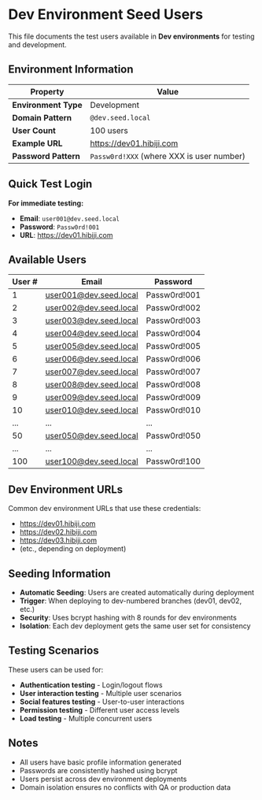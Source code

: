 # Dev Environment Seed Users

This file documents the test users available in **Dev environments** for testing and development.

## Environment Information

| Property | Value |
|----------|-------|
| **Environment Type** | Development |
| **Domain Pattern** | `@dev.seed.local` |
| **User Count** | 100 users |
| **Example URL** | https://dev01.hibiji.com |
| **Password Pattern** | `Passw0rd!XXX` (where XXX is user number) |

## Quick Test Login

**For immediate testing:**
- **Email**: `user001@dev.seed.local`
- **Password**: `Passw0rd!001`
- **URL**: https://dev01.hibiji.com

## Available Users

| User # | Email                    | Password     |
| ------ | ------------------------ | ------------ |
| 1      | user001@dev.seed.local   | Passw0rd!001 |
| 2      | user002@dev.seed.local   | Passw0rd!002 |
| 3      | user003@dev.seed.local   | Passw0rd!003 |
| 4      | user004@dev.seed.local   | Passw0rd!004 |
| 5      | user005@dev.seed.local   | Passw0rd!005 |
| 6      | user006@dev.seed.local   | Passw0rd!006 |
| 7      | user007@dev.seed.local   | Passw0rd!007 |
| 8      | user008@dev.seed.local   | Passw0rd!008 |
| 9      | user009@dev.seed.local   | Passw0rd!009 |
| 10     | user010@dev.seed.local   | Passw0rd!010 |
| ...    | ...                      | ...          |
| 50     | user050@dev.seed.local   | Passw0rd!050 |
| ...    | ...                      | ...          |
| 100    | user100@dev.seed.local   | Passw0rd!100 |

## Dev Environment URLs

Common dev environment URLs that use these credentials:

- https://dev01.hibiji.com
- https://dev02.hibiji.com  
- https://dev03.hibiji.com
- (etc., depending on deployment)

## Seeding Information

- **Automatic Seeding**: Users are created automatically during deployment
- **Trigger**: When deploying to dev-numbered branches (dev01, dev02, etc.)
- **Security**: Uses bcrypt hashing with 8 rounds for dev environments
- **Isolation**: Each dev deployment gets the same user set for consistency

## Testing Scenarios

These users can be used for:

- **Authentication testing** - Login/logout flows
- **User interaction testing** - Multiple user scenarios  
- **Social features testing** - User-to-user interactions
- **Permission testing** - Different user access levels
- **Load testing** - Multiple concurrent users

## Notes

- All users have basic profile information generated
- Passwords are consistently hashed using bcrypt
- Users persist across dev environment deployments
- Domain isolation ensures no conflicts with QA or production data
